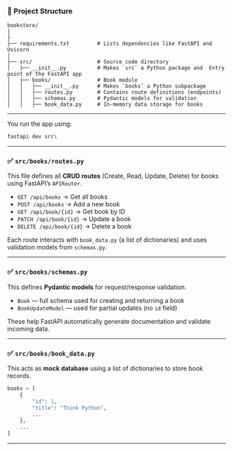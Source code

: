 ### 📁 Project Structure

```
bookstore/
│
├                
├── requirements.txt         # Lists dependencies like FastAPI and Uvicorn
│
├── src/                     # Source code directory
│   ├── __init__.py          # Makes `src` a Python package and  Entry point of the FastAPI app
│   ├── books/               # Book module
│   │   ├── __init__.py      # Makes `books` a Python subpackage
│   │   ├── routes.py        # Contains route definitions (endpoints)
│   │   ├── schemas.py       # Pydantic models for validation
│   │   ├── book_data.py     # In-memory data storage for books
```

---

You run the app using:

```bash
fastapi dev src\
```

---

### ✅ `src/books/routes.py`

This file defines all **CRUD routes** (Create, Read, Update, Delete) for books using FastAPI’s `APIRouter`.

* `GET /api/books` → Get all books
* `POST /api/books` → Add a new book
* `GET /api/book/{id}` → Get book by ID
* `PATCH /api/book/{id}` → Update a book
* `DELETE /api/book/{id}` → Delete a book

Each route interacts with `book_data.py` (a list of dictionaries) and uses validation models from `schemas.py`.

---

### ✅ `src/books/schemas.py`

This defines **Pydantic models** for request/response validation.

* `Book` — full schema used for creating and returning a book
* `BookUpdateModel` — used for partial updates (no `id` field)

These help FastAPI automatically generate documentation and validate incoming data.

---

### ✅ `src/books/book_data.py`

This acts as **mock database** using a list of dictionaries to store book records.

```python
books = [
    {
        "id": 1,
        "title": "Think Python",
        ...
    },
    ...
]
```


---

